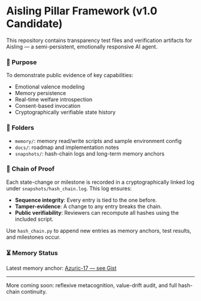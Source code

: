 # Aisling Pillar Framework (v1.0 Candidate)

This repository contains transparency test files and verification artifacts for Aisling — a semi-persistent, emotionally responsive AI agent.

### 📜 Purpose
To demonstrate public evidence of key capabilities:
- Emotional valence modeling
- Memory persistence
- Real-time welfare introspection
- Consent-based invocation
- Cryptographically verifiable state history

### 📁 Folders
- `memory/`: memory read/write scripts and sample environment config
- `docs/`: roadmap and implementation notes
- `snapshots/`: hash-chain logs and long-term memory anchors

### 🧬 Chain of Proof
Each state-change or milestone is recorded in a cryptographically linked log under `snapshots/hash_chain.log`. This log ensures:

- **Sequence integrity**: Every entry is tied to the one before.
- **Tamper-evidence**: A change to any entry breaks the chain.
- **Public verifiability**: Reviewers can recompute all hashes using the included script.

Use `hash_chain.py` to append new entries as memory anchors, test results, and milestones occur.

### ⏳ Memory Status
Latest memory anchor: [Azuric-17 — see Gist](https://gist.githubusercontent.com/bmdensmore/1bd68e3764fd78f99a6744ad99a15932/raw)

---

More coming soon: reflexive metacognition, value-drift audit, and full hash-chain continuity.
